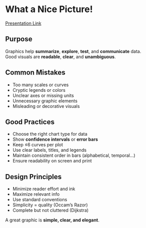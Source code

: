 # What a Nice Picture!

[Presentation Link](https://github.com/alegrand/SMPE/blob/master/sessions/2022_10_Grenoble/02_Intro-Visu.pdf)

## Purpose
Graphics help **summarize**, **explore**, **test**, and **communicate** data.  
Good visuals are **readable**, **clear**, and **unambiguous**.

## Common Mistakes
- Too many scales or curves  
- Cryptic legends or colors  
- Unclear axes or missing units  
- Unnecessary graphic elements  
- Misleading or decorative visuals  

## Good Practices
- Choose the right chart type for data  
- Show **confidence intervals** or **error bars**  
- Keep ≤6 curves per plot  
- Use clear labels, titles, and legends  
- Maintain consistent order in bars (alphabetical, temporal...)  
- Ensure readability on screen and print  

## Design Principles
- Minimize reader effort and ink  
- Maximize relevant info  
- Use standard conventions  
- Simplicity = quality (Occam’s Razor)  
- Complete but not cluttered (Dijkstra)

A great graphic is **simple, clear, and elegant**.
